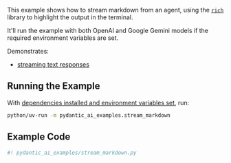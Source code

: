 This example shows how to stream markdown from an agent, using the [`rich`](https://github.com/Textualize/rich) library to highlight the output in the terminal.

It'll run the example with both OpenAI and Google Gemini models if the required environment variables are set.

Demonstrates:

* [streaming text responses](../results.md#streaming-text)

## Running the Example

With [dependencies installed and environment variables set](./index.md#usage), run:

```bash
python/uv-run -m pydantic_ai_examples.stream_markdown
```

## Example Code

```python
#! pydantic_ai_examples/stream_markdown.py
```
